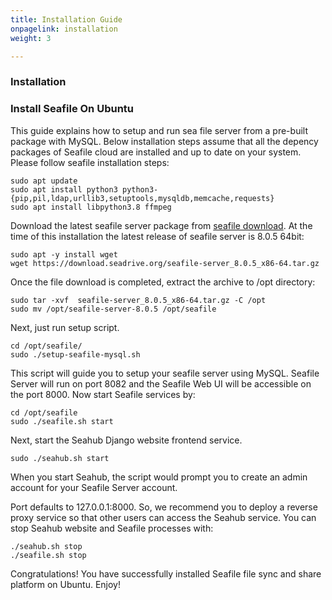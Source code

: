 ```yaml
---
title: Installation Guide
onpagelink: installation
weight: 3

---
```


### **Installation**

### Install Seafile On Ubuntu

This guide explains how to setup and run sea file server from a pre-built package with MySQL. Below installation steps assume that all the depency packages of Seafile cloud are installed and up to date on your system. Please follow seafile installation steps:

    sudo apt update
    sudo apt install python3 python3-{pip,pil,ldap,urllib3,setuptools,mysqldb,memcache,requests}
    sudo apt install libpython3.8 ffmpeg

Download the latest seafile server package from [seafile download](https://www.seafile.com/en/download/). At the time of this installation the latest release of seafile server is 8.0.5 64bit:

    sudo apt -y install wget
    wget https://download.seadrive.org/seafile-server_8.0.5_x86-64.tar.gz

Once the file download is completed, extract the archive to /opt directory:

    sudo tar -xvf  seafile-server_8.0.5_x86-64.tar.gz -C /opt
    sudo mv /opt/seafile-server-8.0.5 /opt/seafile

Next, just run setup script.

    cd /opt/seafile/
    sudo ./setup-seafile-mysql.sh

This script will guide you to setup your seafile server using MySQL. Seafile Server will run on port 8082 and the Seafile Web UI will be accessible on the port 8000. Now start Seafile services by:

    cd /opt/seafile
    sudo ./seafile.sh start

Next, start the Seahub Django website frontend service. 

    sudo ./seahub.sh start 

When you start Seahub, the script would prompt you to create an admin account for your Seafile Server account.

Port defaults to 127.0.0.1:8000. So, we recommend you to deploy a reverse proxy service so that other users can access the Seahub service. You can stop Seahub website and Seafile processes with:

    ./seahub.sh stop
    ./seafile.sh stop

Congratulations! You have successfully installed Seafile file sync and share platform on Ubuntu. Enjoy!
